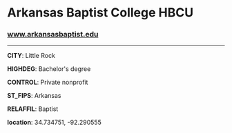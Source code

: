 # Arkansas Baptist College HBCU
### www.arkansasbaptist.edu
---
**CITY**: Little Rock

**HIGHDEG**: Bachelor's degree

**CONTROL**: Private nonprofit

**ST_FIPS**: Arkansas

**RELAFFIL**: Baptist

**location**: 34.734751, -92.290555